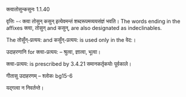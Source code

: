

 क्त्वातोसुन्कसुनः 1.1.40 


वृत्तिः --ः क्त्वा तोसुन् कसुन् इत्येवमन्तं शब्दरूपमव्ययसंज्ञं भवति। The words ending in the affixes क्त्वा, तोसुन् and कसुन्, are also designated as indeclinables. 


The तोसुँन्-प्रत्यय: and कसुँन्-प्रत्यय: is used only in the वेद:। 


उदाहरणानि for क्त्वा-प्रत्यय: – श्रुत्वा, ज्ञात्वा, भूत्वा। 

क्त्वा-प्रत्यय: is prescribed by 3.4.21 समानकर्तृकयोः पूर्वकाले। 


गीतासु उदाहरणम् – श्लोकः bg15-6 


यद्गत्वा न निवर्तन्ते। 



